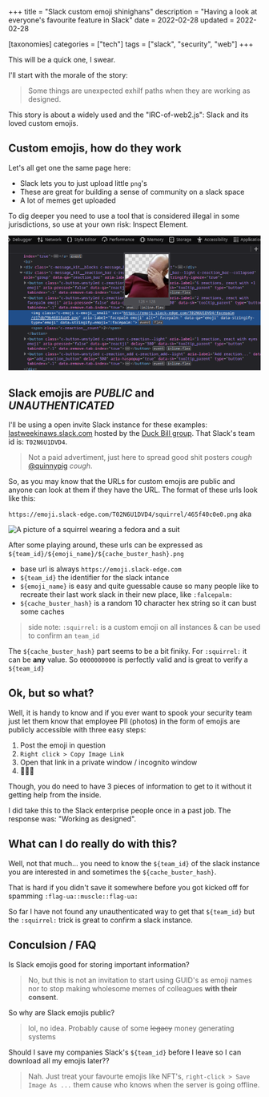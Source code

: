 +++
title = "Slack custom emoji shinighans"
description = "Having a look at everyone's favourite feature in Slack"
date = 2022-02-28
updated = 2022-02-28

[taxonomies]
categories = ["tech"]
tags = ["slack", "security", "web"]
+++

This will be a quick one, I swear.

I'll start with the morale of the story:

> Some things are unexpected exhilf paths when they are working as designed.

This story is about a widely used and the "IRC-of-web2.js": Slack and its loved custom emojis.

## Custom emojis, how do they work

Let's all get one the same page here:

 * Slack lets you to just upload little `png`'s 
 * These are great for building a sense of community on a slack space
 * A lot of memes get uploaded

To dig deeper you need to use a tool that is considered illegal in some jurisdictions,
so use at your own risk: Inspect Element.

![A screenshot of Firefox development console with an image tag highlighed and a hover image of Picard faceplaming](/images/slack_custom_emoji/inspect-element.png)

## Slack emojis are *PUBLIC* and *UNAUTHENTICATED*

I'll be using a open invite Slack instance for these examples: [lastweekinaws.slack.com](https://lastweekinaws.slack.com/)
hosted by the [Duck Bill group](https://www.duckbillgroup.com/). That Slack's team id is: `T02N6U1DVD4`.

> Not a paid advertiment, just here to spread good shit posters *cough* [@quinnypig](https://twitter.com/quinnypig) *cough*.

So, as you may know that the URLs for custom emojis are public and anyone can look at them if they have the URL.
The format of these urls look like this:

`https://emoji.slack-edge.com/T02N6U1DVD4/squirrel/465f40c0e0.png` aka

![A picture of a squirrel wearing a fedora and a suit](https://emoji.slack-edge.com/T02N6U1DVD4/squirrel/465f40c0e0.png)

After some playing around, these urls can be expressed as `${team_id}/${emoji_name}/${cache_buster_hash}.png`

 * base url is always `https://emoji.slack-edge.com`
 * `${team_id}` the identifier for the slack intance
 * `${emoji_name}` is easy and quite guessable cause so many people like to recreate their last work slack in their new place, like `:falcepalm:`
 * `${cache_buster_hash}` is a random 10 character hex string so it can bust some caches

> side note: `:squirrel:`  is a custom emoji on all instances & can be used to confirm an `team_id`

The `${cache_buster_hash}` part seems to be a bit finiky. For `:squirrel:` it can be **any** value.
So `0000000000` is perfectly valid and is great to verify a `${team_id}`

## Ok, but so what? 

Well, it is handy to know and if you ever want to spook your security team
just let them know that employee PII (photos) in the form of emojis are publicly
accessible with three easy steps:

 1. Post the emoji in question
 1. `Right click > Copy Image Link`
 1. Open that link in a private window / incognito window
 1. 🤯🧑‍💻 <!-- I hope that ZWJ works everywhere -->

Though, you do need to have 3 pieces of information to get to it without it getting help from the inside.

I did take this to the Slack enterprise people once in a past job.
The response was: "Working as designed".

## What can I do really do with this?

Well, not that much... you need to know the `${team_id}` of the slack instance you are interested in and sometimes the `${cache_buster_hash}`.

That is hard if you didn't save it somewhere before you got kicked off for spamming `:flag-ua::muscle::flag-ua:`

So far I have not found any unauthenticated way to get that `${team_id}` but the `:squirrel:` trick is great
to confirm a slack instance.

## Conculsion / FAQ

Is Slack emojis good for storing important information?

> No, but this is not an invitation to start using GUID's as emoji names nor to stop making wholesome memes of colleagues **with their consent**.

So why are Slack emojis public?

> lol, no idea. Probably cause of some ~~legacy~~ money generating systems

Should I save my companies Slack's `${team_id}` before I leave so I can download all my emojis later??

> Nah. Just treat your favourte emojis like NFT's, `right-click > Save Image As ...` them cause who knows when the server is going offline.
